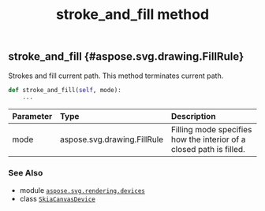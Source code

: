 ﻿---
title: stroke_and_fill method
second_title: Aspose.SVG for Python via .NET API References
description: 
type: docs
weight: 210
url: /python-net/aspose.svg.rendering.devices/skiacanvasdevice/stroke_and_fill/
is_root: false
---

## stroke_and_fill {#aspose.svg.drawing.FillRule}

Strokes and fill current path.
This method terminates current path.



```python
def stroke_and_fill(self, mode):
    ...
```


| Parameter | Type | Description |
| :- | :- | :- |
| mode | aspose.svg.drawing.FillRule | Filling mode specifies how the interior of a closed path is filled. |



### See Also
* module [`aspose.svg.rendering.devices`](../../)
* class [`SkiaCanvasDevice`](/svg/python-net/aspose.svg.rendering.devices/skiacanvasdevice)
